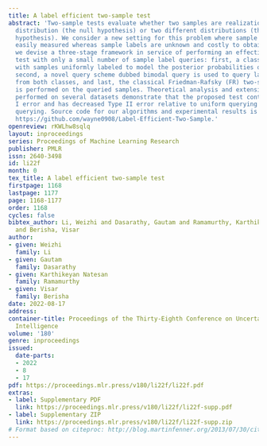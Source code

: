 ```yaml
---
title: A label efficient two-sample test
abstract: 'Two-sample tests evaluate whether two samples are realizations of the same
  distribution (the null hypothesis) or two different distributions (the alternative
  hypothesis). We consider a new setting for this problem where sample features are
  easily measured whereas sample labels are unknown and costly to obtain. Accordingly,
  we devise a three-stage framework in service of performing an effective two-sample
  test with only a small number of sample label queries: first, a classifier is trained
  with samples uniformly labeled to model the posterior probabilities of the labels;
  second, a novel query scheme dubbed bimodal query is used to query labels of samples
  from both classes, and last, the classical Friedman-Rafsky (FR) two-sample test
  is performed on the queried samples. Theoretical analysis and extensive experiments
  performed on several datasets demonstrate that the proposed test controls the Type
  I error and has decreased Type II error relative to uniform querying and certainty-based
  querying. Source code for our algorithms and experimental results is available at
  https://github.com/wayne0908/Label-Efficient-Two-Sample.'
openreview: rKWLhw8sqlq
layout: inproceedings
series: Proceedings of Machine Learning Research
publisher: PMLR
issn: 2640-3498
id: li22f
month: 0
tex_title: A label efficient two-sample test
firstpage: 1168
lastpage: 1177
page: 1168-1177
order: 1168
cycles: false
bibtex_author: Li, Weizhi and Dasarathy, Gautam and Ramamurthy, Karthikeyan Natesan
  and Berisha, Visar
author:
- given: Weizhi
  family: Li
- given: Gautam
  family: Dasarathy
- given: Karthikeyan Natesan
  family: Ramamurthy
- given: Visar
  family: Berisha
date: 2022-08-17
address:
container-title: Proceedings of the Thirty-Eighth Conference on Uncertainty in Artificial
  Intelligence
volume: '180'
genre: inproceedings
issued:
  date-parts:
  - 2022
  - 8
  - 17
pdf: https://proceedings.mlr.press/v180/li22f/li22f.pdf
extras:
- label: Supplementary PDF
  link: https://proceedings.mlr.press/v180/li22f/li22f-supp.pdf
- label: Supplementary ZIP
  link: https://proceedings.mlr.press/v180/li22f/li22f-supp.zip
# Format based on citeproc: http://blog.martinfenner.org/2013/07/30/citeproc-yaml-for-bibliographies/
---
```

